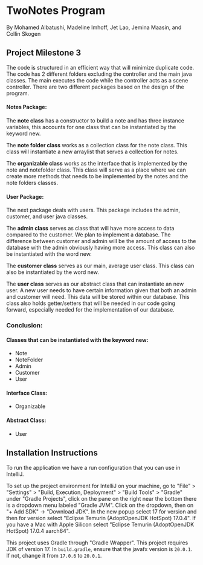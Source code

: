 # TwoNotes Program 
By Mohamed Albatushi, Madeline Imhoff, Jet Lao, Jemina Maasin, and Collin Skogen

## Project Milestone 3
The code is structured in an efficient way that will minimize duplicate code. The code has 2 different folders excluding the controller and the main java classes. The main executes the code while the controller acts as a scene controller. There are two different packages based on the design of the program. 

#### Notes Package:
The **note class** has a constructor to build a note and has three instance variables, this accounts for one class that can be instantiated by the keyword new. 

The **note folder class** works as a collection class for the note class. This class will instantiate a new arraylist that serves a collection for notes.   

The **organizable class** works as the interface that is implemented by the note and notefolder class. This class will serve as a place where we can create more methods that needs to be implemented by the notes and the note folders classes.

#### User Package: 
The next package deals with users. This package includes the admin, customer, and user java classes. 

The **admin class** serves as class that will have more access to data compared to the customer. We plan to implement a database. The difference between customer and admin will be the amount of access to the database with the admin obviously having more access. This class can also be instantiated with the word new. 

The **customer class** serves as our main, average user class. This class can also be instantiated by the word new. 

The **user class** serves as our abstract class that can instantiate an new user. A new user needs to have certain information given that both an admin and customer will need. This data will be stored within our database. This class also holds getter/setters that will be needed in our code going forward, especially needed for the implementation of our database. 

### Conclusion:
#### Classes that can be instantiated with the keyword new: 
* Note
* NoteFolder
* Admin
* Customer
* User

#### Interface Class: 
* Organizable

#### Abstract Class: 
* User


## Installation Instructions
To run the application we have a run configuration that you can use in IntelliJ.

To set up the project environment for IntelliJ on your machine, go to "File" > "Settings" > 
"Build, Execution, Deployment" > "Build Tools" > "Gradle" under "Gradle Projects", click on the pane on the right near 
the bottom there is a dropdown menu labeled "Gradle JVM". Click on the dropdown, then on "+ Add SDK" -> "Download JDK". 
In the new popup select 17 for version and then for version select "Eclipse Temurin (AdoptOpenJDK HotSpot) 17.0.4". 
If you have a Mac with Apple Silicon select "Eclipse Temurin (AdoptOpenJDK HotSpot) 17.0.4 aarch64".

This project uses Gradle through "Gradle Wrapper". This project requires JDK of version 17.
In `build.gradle`, ensure that the javafx version is `20.0.1`. If not, change it from `17.0.6` to `20.0.1`.